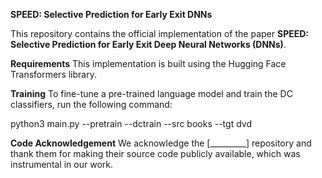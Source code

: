 **SPEED: Selective Prediction for Early Exit DNNs**

This repository contains the official implementation of the paper **SPEED: Selective Prediction for Early Exit Deep Neural Networks (DNNs)**.

**Requirements**
This implementation is built using the Hugging Face Transformers library.

**Training**
To fine-tune a pre-trained language model and train the DC classifiers, run the following command:

python3 main.py --pretrain --dctrain --src books --tgt dvd

**Code Acknowledgement**
We acknowledge the [_________] repository and thank them for making their source code publicly available, which was instrumental in our work.
